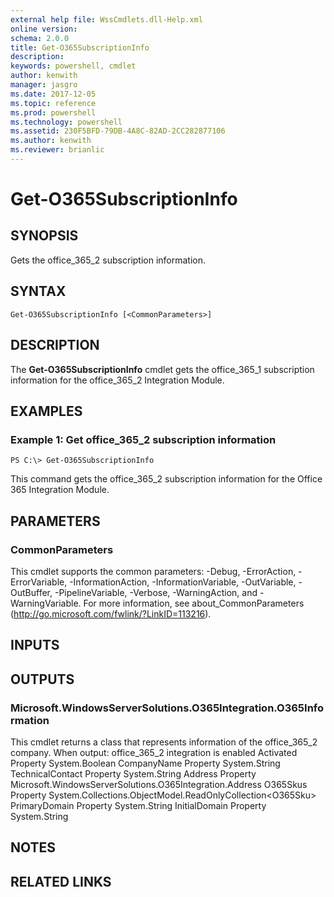 ```yaml
---
external help file: WssCmdlets.dll-Help.xml
online version: 
schema: 2.0.0
title: Get-O365SubscriptionInfo
description: 
keywords: powershell, cmdlet
author: kenwith
manager: jasgro
ms.date: 2017-12-05
ms.topic: reference
ms.prod: powershell
ms.technology: powershell
ms.assetid: 230F5BFD-79DB-4A8C-82AD-2CC282877106
ms.author: kenwith
ms.reviewer: brianlic
---
```


# Get-O365SubscriptionInfo

## SYNOPSIS
Gets the office_365_2 subscription information.

## SYNTAX

```
Get-O365SubscriptionInfo [<CommonParameters>]
```

## DESCRIPTION
The **Get-O365SubscriptionInfo** cmdlet gets the office_365_1 subscription information for the office_365_2 Integration Module.

## EXAMPLES

### Example 1: Get office_365_2 subscription information
```
PS C:\> Get-O365SubscriptionInfo
```

This command gets the office_365_2 subscription information for the Office 365 Integration Module.

## PARAMETERS

### CommonParameters
This cmdlet supports the common parameters: -Debug, -ErrorAction, -ErrorVariable, -InformationAction, -InformationVariable, -OutVariable, -OutBuffer, -PipelineVariable, -Verbose, -WarningAction, and -WarningVariable. For more information, see about_CommonParameters (http://go.microsoft.com/fwlink/?LinkID=113216).

## INPUTS

## OUTPUTS

### Microsoft.WindowsServerSolutions.O365Integration.O365Information
This cmdlet returns a class that represents information of the office_365_2 company.
When output: office_365_2 integration is enabled
Activated Property System.Boolean
CompanyName Property System.String
TechnicalContact Property System.String
Address Property Microsoft.WindowsServerSolutions.O365Integration.Address
O365Skus Property System.Collections.ObjectModel.ReadOnlyCollection\<O365Sku\>
PrimaryDomain Property System.String
InitialDomain Property System.String

## NOTES

## RELATED LINKS
